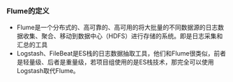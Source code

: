 ### Flume的定义

- Flume是一个分布式的、高可靠的、高可用的将大批量的不同数据源的日志数据收集、聚合、移动到数据中心（HDFS）进行存储的系统。即是日志采集和汇总的工具
- Logstash、FileBeat是ES栈的日志数据抽取工具，他们和Flume很类似，前者是轻量级、后者是重量级，若项目组使用的是ES栈技术，那完全可以使用Logstash取代Flume。
